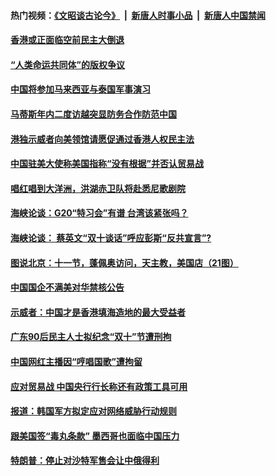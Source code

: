 #### 热门视频：[《文昭谈古论今》](https://github.com/gfw-breaker/wenzhao/blob/master/README.md?t=10151534) &nbsp;|&nbsp; [新唐人时事小品](https://github.com/gfw-breaker/ntdtv-comedy/blob/master/README.md?t=10151534) &nbsp;|&nbsp; [新唐人中国禁闻](https://github.com/gfw-breaker/ntdtv-news/blob/master/README.md?t=10151534)

#### [香港或正面临空前民主大倒退 ](../pages/zyyyoeqqvi/4613979.md?t=10151534) 

#### [“人类命运共同体”的版权争议 ](../pages/zyyyoeqqvi/4613913.md?t=10151534) 

#### [中国将参加马来西亚与泰国军事演习](../pages/zyyyoeqqvi/4613883.md?t=10151534) 

#### [马蒂斯年内二度访越突显防务合作防范中国 ](../pages/zyyyoeqqvi/4613816.md?t=10151534) 

#### [港独示威者向美领馆请愿促通过香港人权民主法](../pages/zyyyoeqqvi/4613787.md?t=10151534) 

#### [中国驻美大使称美国指称“没有根据”并否认贸易战](../pages/zyyyoeqqvi/4613597.md?t=10151534) 

#### [唱红唱到大洋洲，洪湖赤卫队将赴悉尼歌剧院](../pages/zyyyoeqqvi/4613166.md?t=10151534) 

#### [海峡论谈：G20“特习会”有谱 台湾该紧张吗？](../pages/zyyyoeqqvi/4613092.md?t=10151534) 

#### [海峡论谈： 蔡英文“双十谈话”呼应彭斯“反共宣言”?](../pages/zyyyoeqqvi/4613090.md?t=10151534) 

#### [图说北京：十一节，蓬佩奥访问，天主教，美国店（21图）](../pages/zyyyoeqqvi/4612891.md?t=10151534) 

#### [中国国企不满美对华禁核公告 ](../pages/zyyyoeqqvi/4613001.md?t=10151534) 

#### [示威者：中国才是香港填海造地的最大受益者](../pages/zyyyoeqqvi/4612995.md?t=10151534) 

#### [广东90后民主人士拟纪念“双十”节遭刑拘](../pages/zyyyoeqqvi/4612898.md?t=10151534) 

#### [中国网红主播因“哼唱国歌”遭拘留](../pages/zyyyoeqqvi/4612834.md?t=10151534) 

#### [应对贸易战 中国央行行长称还有政策工具可用](../pages/zyyyoeqqvi/4612821.md?t=10151534) 

#### [报道：韩国军方拟定应对网络威胁行动规则](../pages/zyyyoeqqvi/4612757.md?t=10151534) 

#### [跟美国签“毒丸条款” 墨西哥也面临中国压力](../pages/zyyyoeqqvi/4612739.md?t=10151534) 

#### [特朗普：停止对沙特军售会让中俄得利](../pages/zyyyoeqqvi/4612735.md?t=10151534) 

